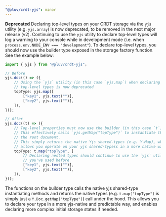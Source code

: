 ```yaml
---
"@pluv/crdt-yjs": minor
---
```


**Deprecated** Declaring top-level types on your CRDT storage via the `yjs` utility (e.g. `yjs.array`) is now deprecated, to be removed in the next major release (v2). Continuing to use the `yjs` utility to declare top-level types will log a warning to your console while in development mode (i.e. when `process.env.NODE_ENV === "development"`). To declare top-level types, you should now use the builder type exposed in the storage factory function. See the example below:

```ts
import { yjs } from "@pluv/crdt-yjs";

// Before
yjs.doc(() => ({
    // Using the `yjs` utility (in this case `yjs.map`) when declaring
    // top-level types is now deprecated
    topType: yjs.map([
        ["key1", yjs.text("")],
        ["key2", yjs.text("")],
    ]),
}));

// After
yjs.doc((t) => ({
    // Top-level properties must now use the builder (in this case `t`).
    // This effectively calls `yjs.getMap("topType")` to instantiate the type on
    // the root document.
    // This simply returns the native Yjs shared-types (e.g. Y.Map), which
    // allows you operate on your yjs shared-typess in a more native way.
    topType: t.map("topType", [
        // Declaring nested types should continue to use the `yjs` utilities
        // you've used before
        ["key1", yjs.text("")],
        ["key2", yjs.text("")],
    ]),
}));
```

The functions on the builder type calls the native yjs shared-type instantiating methods and returns the native types (e.g. `t.map("topType")` is simply just a `Y.Doc.getMap("topType")`) call under the hood. This allows you to declare your type in a more yjs-native and predictable way, and enables declaring more complex initial storage states if needed.
